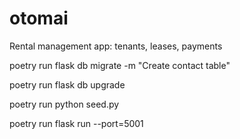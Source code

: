 # otomai

Rental management app: tenants, leases, payments

poetry run flask db migrate -m "Create contact table"

poetry run flask db upgrade

poetry run python seed.py

poetry run flask run --port=5001
